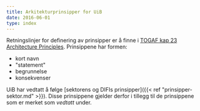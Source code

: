 ```yaml
---
title: Arkitekturprinsipper for UiB
date: 2016-06-01
type: index
---
```


Retningslinjer for definering av prinsipper er å finne i [TOGAF kap 23 Architecture Principles](http://pubs.opengroup.org/architecture/togaf9-doc/arch/chap23.html).  Prinsippene har formen:

* kort navn
* "statement"
* begrunnelse
* konsekvenser

UiB har vedtatt å følge [sektorens og DIFIs prinsipper]({{< ref "prinsipper-sektor.md" >}}).  Disse
prinsippene gjelder derfor i tillegg til de prinsippene som er merket som
_vedtatt_ under.
